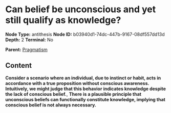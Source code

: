 # Can belief be unconscious and yet still qualify as knowledge?

**Node Type:** antithesis
**Node ID:** b03940d1-74dc-447b-9167-08df557dd13d
**Depth:** 2
**Terminal:** No

**Parent:** [Pragmatism](pragmatism.md)

## Content

**Consider a scenario where an individual, due to instinct or habit, acts in accordance with a true proposition without conscious awareness. Intuitively, we might judge that this behavior indicates knowledge despite the lack of conscious belief.**, **There is a plausible principle that unconscious beliefs can functionally constitute knowledge, implying that conscious belief is not always necessary.**
